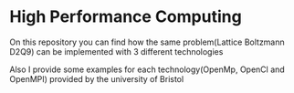 <h1>High Performance Computing</h1>

<p>On this repository you can find how the same problem(Lattice Boltzmann D2Q9) can be implemented with 3 different technologies</p>

<p>Also I provide some examples for each technology(OpenMp, OpenCl and OpenMPI) provided by the university of Bristol</p>
